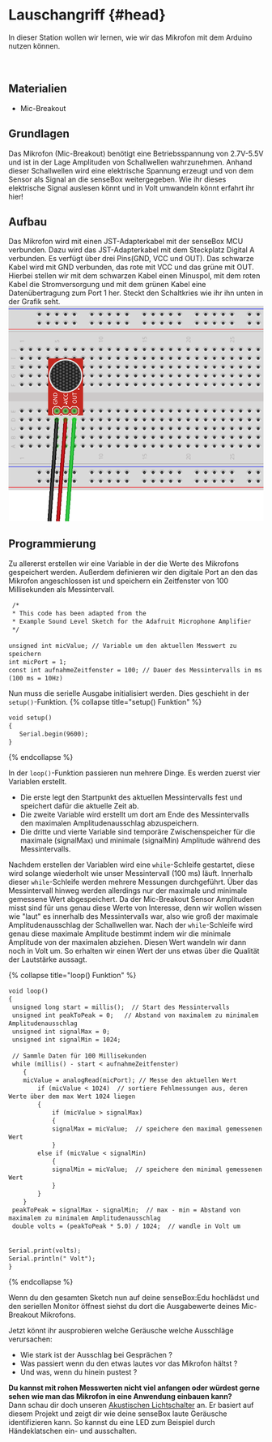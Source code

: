 # Lauschangriff {#head}

<div class="description">
In dieser Station wollen wir lernen, wie wir das Mikrofon mit dem Arduino nutzen können.
</div>
<div class="line">
    <br>
    <br>
</div>

## Materialien 
* Mic-Breakout

## Grundlagen 
Das Mikrofon (Mic-Breakout) benötigt eine Betriebsspannung von 2.7V-5.5V und ist in der Lage Amplituden von Schallwellen wahrzunehmen. Anhand dieser Schallwellen wird eine elektrische Spannung erzeugt und von dem Sensor als Signal an die senseBox weitergegeben. Wie ihr dieses elektrische Signal auslesen könnt und in Volt umwandeln könnt erfahrt ihr hier!

## Aufbau 
Das Mikrofon wird mit einen JST-Adapterkabel mit der senseBox MCU verbunden. Dazu wird das JST-Adapterkabel mit dem Steckplatz Digital A verbunden. Es verfügt über drei Pins(GND, VCC und OUT). Das schwarze Kabel wird mit GND verbunden, das rote mit VCC und das grüne mit OUT. Hierbei stellen wir mit dem schwarzen Kabel einen Minuspol, mit dem roten Kabel die Stromversorgung und mit dem grünen Kabel eine Datenübertragung zum Port 1 her. 
Steckt den Schaltkries wie ihr ihn unten in der Grafik seht.
![Verkabelung des Mikrofons](https://github.com/sensebox/resources/raw/master/gitbook_pictures/projekte/LauschangriffKlein.png)

## Programmierung

Zu allererst erstellen wir eine Variable in der die Werte des Mikrofons gespeichert werden. Außerdem definieren wir den digitale Port an den das Mikrofon angeschlossen ist und speichern ein Zeitfenster von 100 Millisekunden als Messintervall.
```arduino
 /*  
 * This code has been adapted from the
 * Example Sound Level Sketch for the Adafruit Microphone Amplifier 
 */

unsigned int micValue; // Variable um den aktuellen Messwert zu speichern
int micPort = 1;
const int aufnahmeZeitfenster = 100; // Dauer des Messintervalls in ms (100 ms = 10Hz)
```

Nun muss die serielle Ausgabe initialisiert werden. Dies geschieht in der `setup()`-Funktion.
{% collapse title="setup() Funktion" %}

```arduino
void setup() 
{
   Serial.begin(9600);
}
```

{% endcollapse %}

In der `loop()`-Funktion passieren nun mehrere Dinge.
Es werden zuerst vier Variablen erstellt. 
* Die erste legt den Startpunkt des aktuellen Messintervalls fest und speichert dafür die aktuelle Zeit ab. 
* Die zweite Variable wird erstellt um dort am Ende des Messintervalls den maximalen Amplitudenausschlag abzuspeichern.
* Die dritte und vierte Variable sind temporäre Zwischenspeicher für die maximale (signalMax) und minimale (signalMin) Amplitude während des Messintervalls.

Nachdem erstellen der Variablen wird eine `while`-Schleife gestartet, diese wird solange wiederholt wie unser Messintervall (100 ms) läuft.
Innerhalb dieser `while`-Schleife werden mehrere Messungen durchgeführt. Über das Messintervall hinweg werden allerdings nur der maximale und minimale gemessene Wert abgespeichert. Da der Mic-Breakout Sensor Amplituden misst sind für uns genau diese Werte von Interesse, denn wir wollen wissen wie "laut" es innerhalb des Messintervalls war, also wie groß der maximale Amplitudenausschlag der Schallwellen war.
Nach der `while`-Schleife wird genau diese maximale Amplitude bestimmt indem wir die minimale Amplitude von der maximalen abziehen.
Diesen Wert wandeln wir dann noch in Volt um.
So erhalten wir einen Wert der uns etwas über die Qualität der Lautstärke aussagt. 

{% collapse title="loop() Funktion" %} 
```arduino
void loop()
{
 unsigned long start = millis();  // Start des Messintervalls
 unsigned int peakToPeak = 0;   // Abstand von maximalem zu minimalem Amplitudenausschlag
 unsigned int signalMax = 0;    
 unsigned int signalMin = 1024;

 // Sammle Daten für 100 Millisekunden
 while (millis() - start < aufnahmeZeitfenster)
    {
    micValue = analogRead(micPort); // Messe den aktuellen Wert
        if (micValue < 1024)  // sortiere Fehlmessungen aus, deren Werte über dem max Wert 1024 liegen 
        {
            if (micValue > signalMax)
            {
            signalMax = micValue;  // speichere den maximal gemessenen Wert
            }
        else if (micValue < signalMin)
            {
            signalMin = micValue;  // speichere den minimal gemessenen Wert
            }
        }
    }
 peakToPeak = signalMax - signalMin;  // max - min = Abstand von maximalem zu minimalem Amplitudenausschlag
 double volts = (peakToPeak * 5.0) / 1024;  // wandle in Volt um


Serial.print(volts);         
Serial.println(" Volt");          
}
```
{% endcollapse %}

Wenn du den gesamten Sketch nun auf deine senseBox:Edu hochlädst und den seriellen Monitor öffnest siehst du dort die Ausgabewerte deines Mic-Breakout Mikrofons.

Jetzt könnt ihr ausprobieren welche Geräusche welche Ausschläge verursachen:
* Wie stark ist der Ausschlag bei Gesprächen ? 
* Was passiert wenn du den etwas lautes vor das Mikrofon hältst ? 
* Und was, wenn du hinein pustest ?



<div class="box_info">
    <i class="fa fa-info fa-fw" aria-hidden="true" style="color: #42acf3;"></i>
    <b>Du kannst mit rohen Messwerten nicht viel anfangen oder würdest gerne sehen wie man das Mikrofon in eine Anwendung einbauen kann?</b> <br>
    Dann schau dir doch unseren <a href="AkustischerLichtschalter.md">Akustischen Lichtschalter</a> an. Er basiert auf diesem Projekt und zeigt dir wie deine senseBox laute Geräusche identifizieren kann. So kannst du eine LED zum Beispiel durch Händeklatschen ein- und ausschalten. 
</div>
